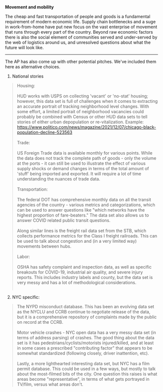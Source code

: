 
**Movement and mobility**

The cheap and fast transportation of people and goods is a fundamental requirement of modern economic life. Supply chain bottlenecks and a suge in work-from-home have put new focus on the vast enterprise of movement that runs  through every part of the country. Beyond raw economic factors there is also the social element of communities  served and under-served by the web of logistics around us, and unresolved questions about what the future will look like.

<hr>

The AP has also come up with other potential pitches. We've included them here as alternative choices.

1. National stories

>Housing:
<br><br>
HUD works with USPS on collecting 'vacant' or 'no-stat' housing; however, this
data set is full of challenges when it comes to extracting an accurate portrait
of tracking neighborhood level changes. With some effort, a limited portrait of
neighborhood vacancies could probably be combined with Census or other HUD data
sets to tell stories of either urban depopulation or re-vitalization. Example:
https://www.politico.com/news/magazine/2021/12/07/chicago-black-population-decline-523563
<br><br>
Trade:
<br><br>
US Foreign Trade data is available monthly for various points. While the data
does not track the complete path of goods - only the volume at the ports - it
can still be used to illustrate the effect of various supply shocks or demand
changes in terms of the total amount of 'stuff' being imported and exported. It
will require a lot of time understanding the nuances of trade data.
<br><br>
Transportation:
<br><br>
The federal DOT has comprehensive monthly data on all the transit agencies of the
country - various metrics and categorizations, which can be used to answer
questions like "which networks have the highest proportion of fare-beaters."
The data set also allows us to answer COVID related public transit questions.
<br><br>
Along similar lines is the freight rail data set from the STB, which collects
performance metrics for the Class I freight railroads. This can be used to talk
about congestion and (in a very limited way) movements between hubs.
<br><br>
Labor:
<br><br>
OSHA has safety complaint and inspection data, as well as specific breakouts for
COVID-19, industrial air quality, and severe injury reports. This includes
industry labels and county, but the data set is very messy and has a lot of
methodological considerations.
<br><br>

2. NYC specific:

>The NYPD misconduct database. This has been an evolving data set as the NYCLU
and CCRB continue to negotiate release of the data, but it is a comprehensive
repository of complaints made by the public on record at the CCRB.
<br><br>
Motor vehicle crashes - NYC open data has a very messy data set (in terms of
address parsing) of crashes. The good thing about the data set is it has
pedestrians/cyclists/motorists injured/killed, and at least in some cases a
prescribed "contributing factor" that appears to be somewhat standardized
(following closely, driver inattention, etc).
<br><br>
Lastly, a more lighthearted interesting data set, but NYC has a film permit
database. This could be used in a few ways, but mostly to talk about the
most-filmed bits of the city. One question this raises is what areas become
"representative", in terms of what gets portrayed in TV/film, versus what areas don't.

